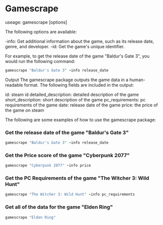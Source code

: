 # Gamescrape
useage:
gamescrape <game name> [options]

The following options are available:

-info: Get additional information about the game, such as its release date, genre, and developer.
-id: Get the game's unique identifier.

For example, to get the release date of the game "Baldur's Gate 3", you would run the following command:
```rb
gamescrape "Baldur's Gate 3" -info release_date
```

Output
The gamescrape package outputs the game data in a human-readable format. The following fields are included in the output:

id: steam id
detailed_description: detailed description of the game
short_description: short description of the game
pc_requirements: pc requirements of the game
date: release date of the game
price: the price of the game on steam

The following are some examples of how to use the gamescrape package:
### Get the release date of the game "Baldur's Gate 3"
```rb
gamescrape "Baldur's Gate 3" -info release_date
```

### Get the Price score of the game "Cyberpunk 2077"
```rb
gamescrape "Cyberpunk 2077" -info price
```

### Get the PC Requirements of the game "The Witcher 3: Wild Hunt"
```rb
gamescrape "The Witcher 3: Wild Hunt" -info pc_requirements
```

### Get all of the data for the game "Elden Ring"
```rb
gamescrape "Elden Ring"
```

